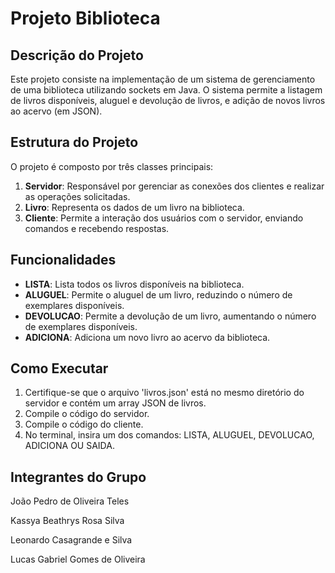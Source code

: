 # Projeto Biblioteca

## Descrição do Projeto
Este projeto consiste na implementação de um sistema de gerenciamento de uma biblioteca utilizando sockets em Java. O sistema permite a listagem de livros disponíveis, aluguel e devolução de livros, e adição de novos livros ao acervo (em JSON).

## Estrutura do Projeto
O projeto é composto por três classes principais:
1. **Servidor**: Responsável por gerenciar as conexões dos clientes e realizar as operações solicitadas.
2. **Livro**: Representa os dados de um livro na biblioteca.
3. **Cliente**: Permite a interação dos usuários com o servidor, enviando comandos e recebendo respostas.

## Funcionalidades
- **LISTA**: Lista todos os livros disponíveis na biblioteca.
- **ALUGUEL**: Permite o aluguel de um livro, reduzindo o número de exemplares disponíveis.
- **DEVOLUCAO**: Permite a devolução de um livro, aumentando o número de exemplares disponíveis.
- **ADICIONA**: Adiciona um novo livro ao acervo da biblioteca.

## Como Executar

1. Certifique-se que o arquivo 'livros.json' está no mesmo diretório do servidor e contém um array JSON de livros.
2. Compile o código do servidor.
2. Compile o código do cliente.
3. No terminal, insira um dos comandos: LISTA, ALUGUEL, DEVOLUCAO, ADICIONA OU SAIDA.

## Integrantes do Grupo

João Pedro de Oliveira Teles

Kassya Beathrys Rosa Silva

Leonardo Casagrande e Silva

Lucas Gabriel Gomes de Oliveira

